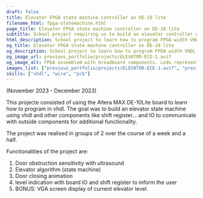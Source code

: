 ```yaml
---
draft: false
title: Elevator FPGA state machine controller on DE-10 lite
filename_html: fpga-statemachine.html
page_title: Elevator FPGA state machine controller on DE-10 lite
subtitle: School project requiring us to build an elevator controller with an FPGA to serve customer their requests with states machines. Developpments of logics blocks and functions for different functionalities (door security measures, floor indication, requested floors...) on INTEL quartus prime and state machines
html_description: School project to learn how to program FPGA width VHDL on INTEL quartus prime and state machines
og_title: Elevator FPGA state machine controller on DE-10 lite
og_description: School project to learn how to program FPGA width VHDL on INTEL quartus prime and state machines
og_image_url: previous_portfolio/projects/ELEVATOR-ECE-1.avif
og_image_alt: FPGA assembled with breadboard components. Leds representing building levels, and the board
images_list: ["previous_portfolio/projects/ELEVATOR-ECE-1.avif", "previous_portfolio/projects/ELEVATOR-ECE-2.avif"]
skills: ["vhdl", "wire", "pcb"]
---
```




(November 2023 - December 2023)

This projecte consisted of using the Altera MAX DE-10Lite board to learn how to program in vhdl.
The goal was to build an elevator state machine using vhdl and other components like shift register... and IO to communicate with outside components for additional functionality.

The project was realised in groups of 2 over the course of a week and a half.

Functionalities of the project are:
1. Door obstruction sensitivity with ultrasound
2. Elevator algorithm (state machine)
3. Door closing animation
4. level indication with board IO and shift register to inform the user
5. BONUS: VGA screen display of current elevator level.
